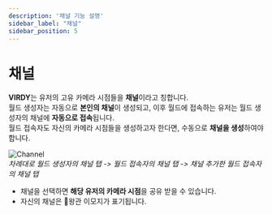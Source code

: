 ```yaml
---
description: '채널 기능 설명'
sidebar_label: "채널"
sidebar_position: 5
---
```


# 채널

<span class="highlight_text">**VIRDY**</span>는 유저의 고유 카메라 시점들을 <span class="highlight_text">**채널**</span>이라고 칭합니다. <br/>
월드 생성자는 자동으로 <span class="highlight_text">**본인의 채널**</span>이 생성되고, 이후 월드에 접속하는 유저는 월드 생성자의 채널에 <span class="highlight_text">**자동으로 접속**</span>됩니다. <br/>
월드 접속자도 자신의 카메라 시점들을 생성하고자 한다면, 수동으로 <span class="highlight_text">**채널을 생성**</span>하여야 합니다.

<p>
<img src="/VIRDY-Docs/img/Page_Control/Control_11.png" alt="Channel"/> <br/>
<em>차례대로 월드 생성자의 채널 탭 -> 월드 접속자의 채널 탭 -> 채널 추가한 월드 접속자의 채널 탭</em>
</p>

- 채널을 선택하면 <span class="highlight_text">**해당 유저의 카메라 시점**</span>을 공유 받을 수 있습니다.
- 자신의 채널은 :crown:왕관 이모지가 표기됩니다.

